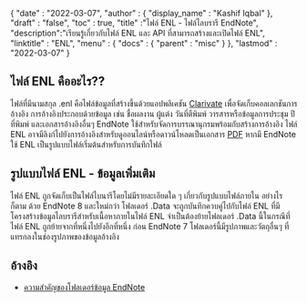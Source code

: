{
  "date" : "2022-03-07",
  "author" : {
    "display_name" : "Kashif Iqbal"
},
  "draft" : "false",
  "toc" : true,
  "title" :"ไฟล์ ENL - ไฟล์ไลบรารี EndNote",
  "description":"เรียนรู้เกี่ยวกับไฟล์ ENL และ API ที่สามารถสร้างและเปิดไฟล์ ENL",
  "linktitle" : "ENL",
  "menu" : {
    "docs" : {
      "parent" : "misc"
}
},
  "lastmod" : "2022-03-07"
}

## ไฟล์ ENL คืออะไร??

ไฟล์ที่มีนามสกุล .enl คือไฟล์ข้อมูลที่สร้างขึ้นด้วยแอปพลิเคชัน [Clarivate](https://support.clarivate.com/Endnote/s/?language=en_US) เพื่อจัดเก็บคอลเลกชันการอ้างอิง การอ้างอิงประกอบด้วยข้อมูล เช่น ชื่อผลงาน ผู้แต่ง วันที่ตีพิมพ์ วารสารหรือข้อมูลการประชุม ปีที่พิมพ์ และเอกสารอ้างอิงอื่นๆ EndNote ใช้สำหรับจัดการบรรณานุกรมพร้อมกับสร้างการอ้างอิง ไฟล์ ENL อาจมีลิงก์ไปยังการอ้างอิงสำหรับดูออนไลน์หรือดาวน์โหลดเป็นเอกสาร [PDF](/th/pdf/) หากมี EndNote ใช้ ENL เป็นรูปแบบไฟล์เริ่มต้นสำหรับการบันทึกไฟล์

## รูปแบบไฟล์ ENL - ข้อมูลเพิ่มเติม

ไฟล์ ENL ถูกจัดเก็บเป็นไฟล์ไบนารีโดยไม่มีรายละเอียดใด ๆ เกี่ยวกับรูปแบบไฟล์ภายใน อย่างไรก็ตาม ด้วย EndNote 8 และใหม่กว่า โฟลเดอร์ .Data จะถูกบันทึกควบคู่ไปกับไฟล์ ENL ที่มีโครงสร้างข้อมูลไลบรารีสำหรับเนื้อหาภายในไฟล์ ENL จำเป็นต้องย้ายโฟลเดอร์ .Data นี้ในกรณีที่ไฟล์ ENL ถูกย้ายจากที่หนึ่งไปยังอีกที่หนึ่ง ก่อน EndNote 7 โฟลเดอร์นี้มีรูปภาพและวัตถุอื่นๆ ที่แทรกลงในช่องรูปภาพของข้อมูลอ้างอิง

## อ้างอิง

* [ความสำคัญของโฟลเดอร์ข้อมูล EndNote](https://support.clarivate.com/Endnote/s/article/EndNote-Description-of-the-Data-folder-that-accompanies-enl-library-files)

